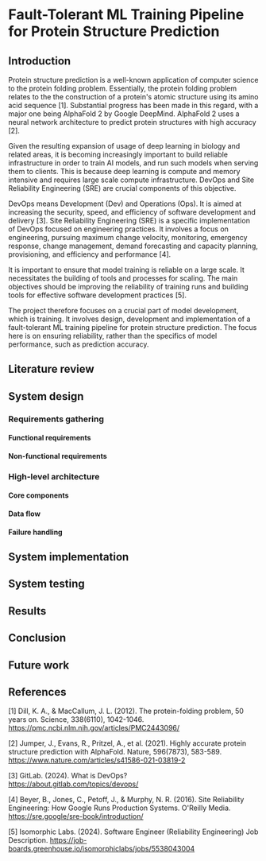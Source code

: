 # Fault-Tolerant ML Training Pipeline for Protein Structure Prediction
## Introduction
Protein structure prediction is a well-known application of computer science to the protein folding problem. Essentially, the protein folding problem relates to the the construction of a protein's atomic structure using its amino acid sequence [1]. Substantial progress has been made in this regard, with a major one being AlphaFold 2 by Google DeepMind. AlphaFold 2 uses a neural network architecture to predict protein structures with high accuracy [2].

Given the resulting expansion of usage of deep learning in biology and related areas, it is becoming increasingly important to build reliable infrastructure in order to train AI models, and run such models when serving them to clients. This is because deep learning is compute and memory intensive and requires large scale compute infrastructure. DevOps and Site Reliability Engineering (SRE) are crucial components of this objective.

DevOps means Development (Dev) and Operations (Ops). It is aimed at increasing the security, speed, and efficiency of software development and delivery [3]. Site Reliability Engineering (SRE) is a specific implementation of DevOps focused on engineering practices. It involves a focus on engineering, pursuing maximum change velocity, monitoring, emergency response, change management, demand forecasting and capacity planning, provisioning, and efficiency and performance [4].

It is important to ensure that model training is reliable on a large scale. It necessitates the building of tools and processes for scaling. The main objectives should be improving the reliability of training runs and building tools for effective software development practices [5].

The project therefore focuses on a crucial part of  model development, which is training. It involves design, development and implementation of a fault-tolerant ML training pipeline for protein structure prediction. The focus here is on ensuring reliability, rather than the specifics of model performance, such as prediction accuracy.
## Literature review
## System design
### Requirements gathering
#### Functional requirements
#### Non-functional requirements
### High-level architecture
#### Core components
#### Data flow
#### Failure handling
## System implementation
## System testing
## Results
## Conclusion
## Future work
## References
[1] Dill, K. A., & MacCallum, J. L. (2012). The protein-folding problem, 50 years on. Science, 338(6110), 1042-1046. https://pmc.ncbi.nlm.nih.gov/articles/PMC2443096/

[2] Jumper, J., Evans, R., Pritzel, A., et al. (2021). Highly accurate protein structure prediction with AlphaFold. Nature, 596(7873), 583-589. https://www.nature.com/articles/s41586-021-03819-2

[3] GitLab. (2024). What is DevOps? https://about.gitlab.com/topics/devops/

[4] Beyer, B., Jones, C., Petoff, J., & Murphy, N. R. (2016). Site Reliability Engineering: How Google Runs Production Systems. O'Reilly Media. https://sre.google/sre-book/introduction/

[5] Isomorphic Labs. (2024). Software Engineer (Reliability Engineering) Job Description. https://job-boards.greenhouse.io/isomorphiclabs/jobs/5538043004